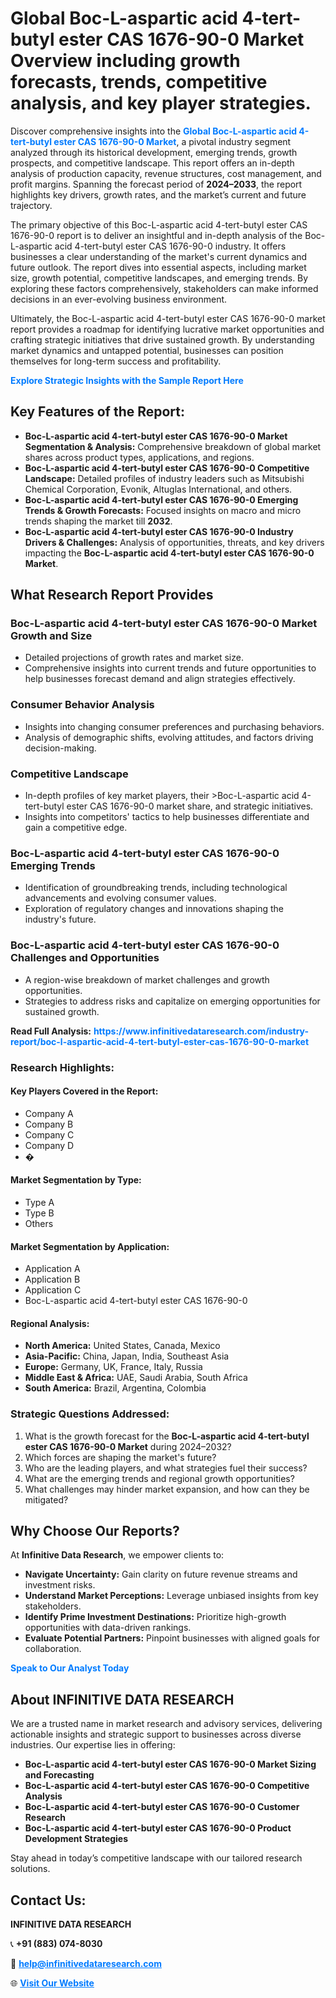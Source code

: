 <h1>Global Boc-L-aspartic acid 4-tert-butyl ester CAS 1676-90-0 Market Overview including growth forecasts, trends, competitive analysis, and key player strategies.</h1>
<p>
Discover comprehensive insights into the 
<a href="https://www.infinitivedataresearch.com/industry-report/boc-l-aspartic-acid-4-tert-butyl-ester-cas-1676-90-0-market" rel="dofollow" style="color: #007BFF; text-decoration: none;"><strong>Global Boc-L-aspartic acid 4-tert-butyl ester CAS 1676-90-0 Market</strong></a>, a pivotal industry segment analyzed through its historical development, emerging trends, growth prospects, and competitive landscape. This report offers an in-depth analysis of production capacity, revenue structures, cost management, and profit margins. Spanning the forecast period of <strong>2024–2033</strong>, the report highlights key drivers, growth rates, and the market’s current and future trajectory.
</p>
<p>
The primary objective of this Boc-L-aspartic acid 4-tert-butyl ester CAS 1676-90-0 report is to deliver an insightful and in-depth analysis of the Boc-L-aspartic acid 4-tert-butyl ester CAS 1676-90-0 industry. It offers businesses a clear understanding of the market's current dynamics and future outlook. The report dives into essential aspects, including market size, growth potential, competitive landscapes, and emerging trends. By exploring these factors comprehensively, stakeholders can make informed decisions in an ever-evolving business environment.
</p>
<p>
Ultimately, the Boc-L-aspartic acid 4-tert-butyl ester CAS 1676-90-0 market report provides a roadmap for identifying lucrative market opportunities and crafting strategic initiatives that drive sustained growth. By understanding market dynamics and untapped potential, businesses can position themselves for long-term success and profitability.
</p>
<p>
<a href="https://www.infinitivedataresearch.com/request-sample/reportId=103177" style="color: #007BFF; text-decoration: none;"><strong>Explore Strategic Insights with the Sample Report Here</strong></a>
</p>

<h2>Key Features of the Report:</h2>
<ul>
<li><strong>Boc-L-aspartic acid 4-tert-butyl ester CAS 1676-90-0 Market Segmentation & Analysis:</strong> Comprehensive breakdown of global market shares across product types, applications, and regions.</li>
<li><strong>Boc-L-aspartic acid 4-tert-butyl ester CAS 1676-90-0 Competitive Landscape:</strong> Detailed profiles of industry leaders such as Mitsubishi Chemical Corporation, Evonik, Altuglas International, and others.</li>
<li><strong>Boc-L-aspartic acid 4-tert-butyl ester CAS 1676-90-0 Emerging Trends & Growth Forecasts:</strong> Focused insights on macro and micro trends shaping the market till <strong>2032</strong>.</li>
<li><strong>Boc-L-aspartic acid 4-tert-butyl ester CAS 1676-90-0 Industry Drivers & Challenges:</strong> Analysis of opportunities, threats, and key drivers impacting the <strong>Boc-L-aspartic acid 4-tert-butyl ester CAS 1676-90-0 Market</strong>.</li>
</ul>

<h2>What Research Report Provides</h2>
<h3>Boc-L-aspartic acid 4-tert-butyl ester CAS 1676-90-0 Market Growth and Size</h3>
<ul>
<li>Detailed projections of growth rates and market size.</li>
<li>Comprehensive insights into current trends and future opportunities to help businesses forecast demand and align strategies effectively.</li>
</ul>

<h3>Consumer Behavior Analysis</h3>
<ul>
<li>Insights into changing consumer preferences and purchasing behaviors.</li>
<li>Analysis of demographic shifts, evolving attitudes, and factors driving decision-making.</li>
</ul>

<h3>Competitive Landscape</h3>
<ul>
<li>In-depth profiles of key market players, their >Boc-L-aspartic acid 4-tert-butyl ester CAS 1676-90-0 market share, and strategic initiatives.</li>
<li>Insights into competitors' tactics to help businesses differentiate and gain a competitive edge.</li>
</ul>

<h3>Boc-L-aspartic acid 4-tert-butyl ester CAS 1676-90-0 Emerging Trends</h3>
<ul>
<li>Identification of groundbreaking trends, including technological advancements and evolving consumer values.</li>
<li>Exploration of regulatory changes and innovations shaping the industry's future.</li>
</ul>

<h3>Boc-L-aspartic acid 4-tert-butyl ester CAS 1676-90-0 Challenges and Opportunities</h3>
<ul>
<li>A region-wise breakdown of market challenges and growth opportunities.</li>
<li>Strategies to address risks and capitalize on emerging opportunities for sustained growth.</li>
</ul>
<p><strong>Read Full Analysis:</strong> <a href="https://www.infinitivedataresearch.com/industry-report/boc-l-aspartic-acid-4-tert-butyl-ester-cas-1676-90-0-market" rel="dofollow" style="color: #007BFF; text-decoration: none;"><strong>https://www.infinitivedataresearch.com/industry-report/boc-l-aspartic-acid-4-tert-butyl-ester-cas-1676-90-0-market</strong></a></p>
<h3>Research Highlights:</h3>
<h4>Key Players Covered in the Report:</h4>
<ul><li>Company A</li><li>Company B</li><li>Company C</li><li>Company D</li><li>�</li></ul>
<h4>Market Segmentation by Type:</h4>
<ul><li>Type A</li><li>Type B</li><li>Others</li></ul>
<h4>Market Segmentation by Application:</h4>
<ul><li>Application A</li><li>Application B</li><li>Application C</li><li>Boc-L-aspartic acid 4-tert-butyl ester CAS 1676-90-0</li></ul>

<h4>Regional Analysis:</h4>
<ul>
<li><strong>North America:</strong> United States, Canada, Mexico</li>
<li><strong>Asia-Pacific:</strong> China, Japan, India, Southeast Asia</li>
<li><strong>Europe:</strong> Germany, UK, France, Italy, Russia</li>
<li><strong>Middle East & Africa:</strong> UAE, Saudi Arabia, South Africa</li>
<li><strong>South America:</strong> Brazil, Argentina, Colombia</li>
</ul>

<h3>Strategic Questions Addressed:</h3>
<ol>
<li>What is the growth forecast for the <strong>Boc-L-aspartic acid 4-tert-butyl ester CAS 1676-90-0 Market</strong> during 2024–2032?</li>
<li>Which forces are shaping the market's future?</li>
<li>Who are the leading players, and what strategies fuel their success?</li>
<li>What are the emerging trends and regional growth opportunities?</li>
<li>What challenges may hinder market expansion, and how can they be mitigated?</li>
</ol>

<h2>Why Choose Our Reports?</h2>
<p>At <strong>Infinitive Data Research</strong>, we empower clients to:</p>
<ul>
<li><strong>Navigate Uncertainty:</strong> Gain clarity on future revenue streams and investment risks.</li>
<li><strong>Understand Market Perceptions:</strong> Leverage unbiased insights from key stakeholders.</li>
<li><strong>Identify Prime Investment Destinations:</strong> Prioritize high-growth opportunities with data-driven rankings.</li>
<li><strong>Evaluate Potential Partners:</strong> Pinpoint businesses with aligned goals for collaboration.</li>
</ul>
<p><a href="https://www.infinitivedataresearch.com/industry-report/boc-l-aspartic-acid-4-tert-butyl-ester-cas-1676-90-0-market" rel="dofollow" style="color: #007BFF; text-decoration: none;"><strong>Speak to Our Analyst Today</strong></a></p>

<h2>About INFINITIVE DATA RESEARCH</h2>
<p>We are a trusted name in market research and advisory services, delivering actionable insights and strategic support to businesses across diverse industries. Our expertise lies in offering:</p>
<ul>
<li><strong>Boc-L-aspartic acid 4-tert-butyl ester CAS 1676-90-0 Market Sizing and Forecasting</strong></li>
<li><strong>Boc-L-aspartic acid 4-tert-butyl ester CAS 1676-90-0 Competitive Analysis</strong></li>
<li><strong>Boc-L-aspartic acid 4-tert-butyl ester CAS 1676-90-0 Customer Research</strong></li>
<li><strong>Boc-L-aspartic acid 4-tert-butyl ester CAS 1676-90-0 Product Development Strategies</strong></li>
</ul>
<p>Stay ahead in today’s competitive landscape with our tailored research solutions.</p>

<h2>Contact Us:</h2>
<p><strong>INFINITIVE DATA RESEARCH</strong></p>
<p>📞 <strong>+91 (883) 074-8030</strong></p>
<p>📧 <strong><a href="mailto:help@infinitivedataresearch.com" style="color: #007BFF;">help@infinitivedataresearch.com</a></strong></p>
<p>🌐 <strong><a href="https://www.infinitivedataresearch.com" rel="dofollow" style="color: #007BFF;">Visit Our Website</a></strong></p>